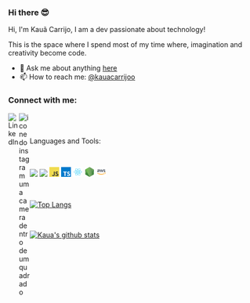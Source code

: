 ### Hi there 😎

Hi, I'm Kauã Carrijo, I am a dev passionate about technology!

This is the space where I spend most of my time where, imagination and creativity become code.

- 💬 Ask me about anything [here](https://www.linkedin.com/in/kauacarrijo//)
- 📫 How to reach me: [@kauacarrijoo](https://www.instagram.com/kauacarrijoo)

### Connect with me:

<p>
<a href="https://www.linkedin.com/in/kauacarrijo/">
<img align="left" alt="LinkedIn" width="22px" src="https://cdn.jsdelivr.net/npm/simple-icons@v3/icons/linkedin.svg" />
</a>
<a href="https://www.instagram.com/kauacarrijoo">
<img align="left" alt="icone do instagram uma camera dentro de um quadrado" width="22px" src="https://cdn.jsdelivr.net/npm/simple-icons@v3/icons/instagram.svg" />
</a>
</p>
<br />
<br />
 
 Languages and Tools:
 </p>
<br />

<code><img height="20" src="https://img.icons8.com/?size=48&id=20909&format=png"></code>
<code><img height="20" src="https://img.icons8.com/?size=80&id=YjeKwnSQIBUq&format=png"></code>
<code><img height="20" src="https://raw.githubusercontent.com/github/explore/80688e429a7d4ef2fca1e82350fe8e3517d3494d/topics/javascript/javascript.png"></code>
<code><img height="20" src="https://raw.githubusercontent.com/github/explore/80688e429a7d4ef2fca1e82350fe8e3517d3494d/topics/typescript/typescript.png"></code>
<code><img height="20" src="https://raw.githubusercontent.com/github/explore/80688e429a7d4ef2fca1e82350fe8e3517d3494d/topics/react/react.png"></code>
<code><img height="20" src="https://raw.githubusercontent.com/github/explore/80688e429a7d4ef2fca1e82350fe8e3517d3494d/topics/nodejs/nodejs.png"></code> 
<code><img height="20" src="https://raw.githubusercontent.com/github/explore/80688e429a7d4ef2fca1e82350fe8e3517d3494d/topics/aws/aws.png"></code> 

<br />

[![Top Langs](https://github-readme-stats.vercel.app/api/top-langs/?username=kauacarrijo&layout=compact&show_icons=true&theme=buefy)](https://github.com/kauazagocarrijo/github-readme-stats)

<br />

[![Kaua's github stats](https://github-readme-stats.vercel.app/api?username=kauacarrijo&show_icons=true&theme=buefy)](https://github.com/kauazagocarrijo/github-readme-stats)
